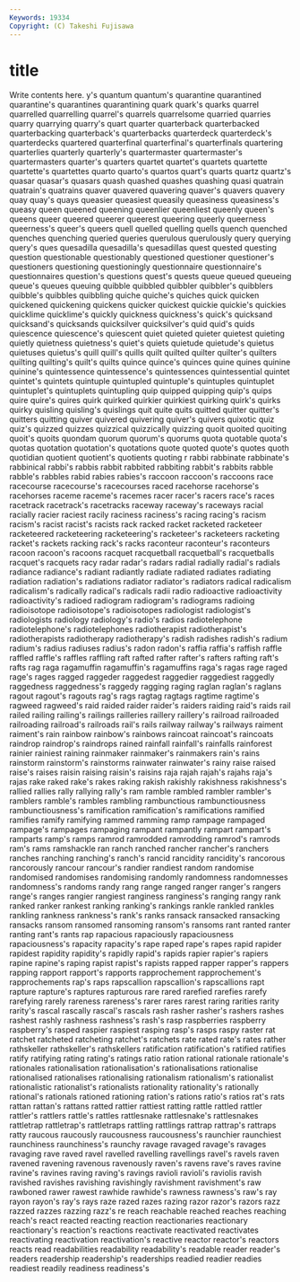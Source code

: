 ```yaml
---
Keywords: 19334 
Copyright: (C) Takeshi Fujisawa
---
```


# title

Write contents here.
y's quantum quantum's
quarantine quarantined quarantine's quarantines quarantining quark quark's quarks quarrel quarrelled
quarrelling quarrel's quarrels quarrelsome quarried quarries quarry quarrying quarry's quart
quarter quarterback quarterbacked quarterbacking quarterback's quarterbacks quarterdeck quarterdeck's quarterdecks quartered
quarterfinal quarterfinal's quarterfinals quartering quarterlies quarterly quarterly's quartermaster quartermaster's quartermasters
quarter's quarters quartet quartet's quartets quartette quartette's quartettes quarto quarto's
quartos quart's quarts quartz quartz's quasar quasar's quasars quash quashed
quashes quashing quasi quatrain quatrain's quatrains quaver quavered quavering quaver's
quavers quavery quay quay's quays queasier queasiest queasily queasiness queasiness's
queasy queen queened queening queenlier queenliest queenly queen's queens queer
queered queerer queerest queering queerly queerness queerness's queer's queers quell
quelled quelling quells quench quenched quenches quenching queried queries querulous
querulously query querying query's ques quesadilla quesadilla's quesadillas quest quested
questing question questionable questionably questioned questioner questioner's questioners questioning questioningly
questionnaire questionnaire's questionnaires question's questions quest's quests queue queued queueing
queue's queues queuing quibble quibbled quibbler quibbler's quibblers quibble's quibbles
quibbling quiche quiche's quiches quick quicken quickened quickening quickens quicker
quickest quickie quickie's quickies quicklime quicklime's quickly quickness quickness's quick's
quicksand quicksand's quicksands quicksilver quicksilver's quid quid's quids quiescence quiescence's
quiescent quiet quieted quieter quietest quieting quietly quietness quietness's quiet's
quiets quietude quietude's quietus quietuses quietus's quill quill's quills quilt
quilted quilter quilter's quilters quilting quilting's quilt's quilts quince quince's
quinces quine quines quinine quinine's quintessence quintessence's quintessences quintessential quintet
quintet's quintets quintuple quintupled quintuple's quintuples quintuplet quintuplet's quintuplets quintupling
quip quipped quipping quip's quips quire quire's quires quirk quirked
quirkier quirkiest quirking quirk's quirks quirky quisling quisling's quislings quit
quite quits quitted quitter quitter's quitters quitting quiver quivered quivering
quiver's quivers quixotic quiz quiz's quizzed quizzes quizzical quizzically quizzing
quoit quoited quoiting quoit's quoits quondam quorum quorum's quorums quota
quotable quota's quotas quotation quotation's quotations quote quoted quote's quotes
quoth quotidian quotient quotient's quotients quoting r rabbi rabbinate rabbinate's
rabbinical rabbi's rabbis rabbit rabbited rabbiting rabbit's rabbits rabble rabble's
rabbles rabid rabies rabies's raccoon raccoon's raccoons race racecourse racecourse's
racecourses raced racehorse racehorse's racehorses raceme raceme's racemes racer racer's
racers race's races racetrack racetrack's racetracks raceway raceway's raceways racial
racially racier raciest racily raciness raciness's racing racing's racism racism's
racist racist's racists rack racked racket racketed racketeer racketeered racketeering
racketeering's racketeer's racketeers racketing racket's rackets racking rack's racks raconteur
raconteur's raconteurs racoon racoon's racoons racquet racquetball racquetball's racquetballs racquet's
racquets racy radar radar's radars radial radially radial's radials radiance
radiance's radiant radiantly radiate radiated radiates radiating radiation radiation's radiations
radiator radiator's radiators radical radicalism radicalism's radically radical's radicals radii
radio radioactive radioactivity radioactivity's radioed radiogram radiogram's radiograms radioing radioisotope
radioisotope's radioisotopes radiologist radiologist's radiologists radiology radiology's radio's radios radiotelephone
radiotelephone's radiotelephones radiotherapist radiotherapist's radiotherapists radiotherapy radiotherapy's radish radishes radish's
radium radium's radius radiuses radius's radon radon's raffia raffia's raffish
raffle raffled raffle's raffles raffling raft rafted rafter rafter's rafters
rafting raft's rafts rag raga ragamuffin ragamuffin's ragamuffins raga's ragas
rage raged rage's rages ragged raggeder raggedest raggedier raggediest raggedly
raggedness raggedness's raggedy ragging raging raglan raglan's raglans ragout ragout's
ragouts rag's rags ragtag ragtags ragtime ragtime's ragweed ragweed's raid
raided raider raider's raiders raiding raid's raids rail railed railing
railing's railings railleries raillery raillery's railroad railroaded railroading railroad's railroads
rail's rails railway railway's railways raiment raiment's rain rainbow rainbow's
rainbows raincoat raincoat's raincoats raindrop raindrop's raindrops rained rainfall rainfall's
rainfalls rainforest rainier rainiest raining rainmaker rainmaker's rainmakers rain's rains
rainstorm rainstorm's rainstorms rainwater rainwater's rainy raise raised raise's raises
raisin raising raisin's raisins raja rajah rajah's rajahs raja's rajas
rake raked rake's rakes raking rakish rakishly rakishness rakishness's rallied
rallies rally rallying rally's ram ramble rambled rambler rambler's ramblers
ramble's rambles rambling rambunctious rambunctiousness rambunctiousness's ramification ramification's ramifications ramified
ramifies ramify ramifying rammed ramming ramp rampage rampaged rampage's rampages
rampaging rampant rampantly rampart rampart's ramparts ramp's ramps ramrod ramrodded
ramrodding ramrod's ramrods ram's rams ramshackle ran ranch ranched rancher
rancher's ranchers ranches ranching ranching's ranch's rancid rancidity rancidity's rancorous
rancorously rancour rancour's randier randiest random randomise randomised randomises randomising
randomly randomness randomnesses randomness's randoms randy rang range ranged ranger
ranger's rangers range's ranges rangier rangiest ranginess ranginess's ranging rangy
rank ranked ranker rankest ranking ranking's rankings rankle rankled rankles
rankling rankness rankness's rank's ranks ransack ransacked ransacking ransacks ransom
ransomed ransoming ransom's ransoms rant ranted ranter ranting rant's rants
rap rapacious rapaciously rapaciousness rapaciousness's rapacity rapacity's rape raped rape's
rapes rapid rapider rapidest rapidity rapidity's rapidly rapid's rapids rapier
rapier's rapiers rapine rapine's raping rapist rapist's rapists rapped rapper
rapper's rappers rapping rapport rapport's rapports rapprochement rapprochement's rapprochements rap's
raps rapscallion rapscallion's rapscallions rapt rapture rapture's raptures rapturous rare
rared rarefied rarefies rarefy rarefying rarely rareness rareness's rarer rares
rarest raring rarities rarity rarity's rascal rascally rascal's rascals rash
rasher rasher's rashers rashes rashest rashly rashness rashness's rash's rasp
raspberries raspberry raspberry's rasped raspier raspiest rasping rasp's rasps raspy
raster rat ratchet ratcheted ratcheting ratchet's ratchets rate rated rate's
rates rather rathskeller rathskeller's rathskellers ratification ratification's ratified ratifies ratify
ratifying rating rating's ratings ratio ration rational rationale rationale's rationales
rationalisation rationalisation's rationalisations rationalise rationalised rationalises rationalising rationalism rationalism's rationalist
rationalistic rationalist's rationalists rationality rationality's rationally rational's rationals rationed rationing
ration's rations ratio's ratios rat's rats rattan rattan's rattans ratted
rattier rattiest ratting rattle rattled rattler rattler's rattlers rattle's rattles
rattlesnake rattlesnake's rattlesnakes rattletrap rattletrap's rattletraps rattling rattlings rattrap rattrap's
rattraps ratty raucous raucously raucousness raucousness's raunchier raunchiest raunchiness raunchiness's
raunchy ravage ravaged ravage's ravages ravaging rave raved ravel ravelled
ravelling ravellings ravel's ravels raven ravened ravening ravenous ravenously raven's
ravens rave's raves ravine ravine's ravines raving raving's ravings ravioli
ravioli's raviolis ravish ravished ravishes ravishing ravishingly ravishment ravishment's raw
rawboned rawer rawest rawhide rawhide's rawness rawness's raw's ray rayon
rayon's ray's rays raze razed razes razing razor razor's razors
razz razzed razzes razzing razz's re reach reachable reached reaches
reaching reach's react reacted reacting reaction reactionaries reactionary reactionary's reaction's
reactions reactivate reactivated reactivates reactivating reactivation reactivation's reactive reactor reactor's
reactors reacts read readabilities readability readability's readable reader reader's readers
readership readership's readerships readied readier readies readiest readily readiness readiness's
